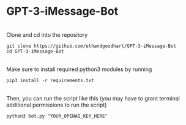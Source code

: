 # GPT-3-iMessage-Bot

<br>Clone and cd into the repository

`git clone https://github.com/ethandgoodhart/GPT-3-iMessage-Bot`<br>
`cd GPT-3-iMessage-Bot`<br><br>

Make sure to install required python3 modules by running

`pip3 install -r requirements.txt`<br><br>

Then, you can run the script like this (you may have to grant terminal additional permissions to run the script)

`python3 bot.py "YOUR_OPENAI_KEY_HERE"`
